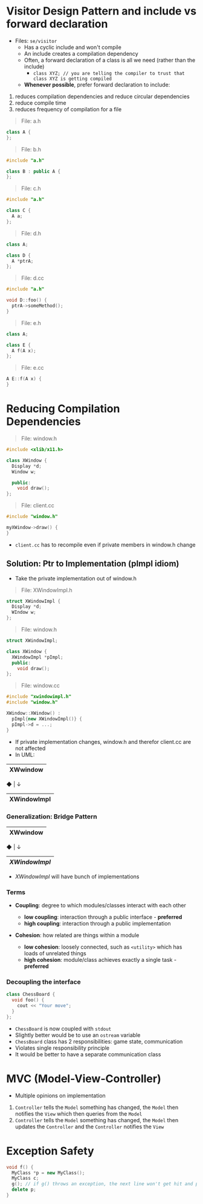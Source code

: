 # Visitor Design Pattern and include vs forward declaration

* Files: `se/visitor`
  * Has a cyclic include and won't compile
  * An include creates a compilation dependency
  * Often, a forward declaration of a class is all we need (rather than the include)
    * `class XYZ; // you are telling the compiler to trust that class XYZ is getting compiled`
  * **Whenever possible**, prefer forward declaration to include:

1. reduces compilation dependencies and reduce circular dependencies
2. reduce compile time
3. reduces frequency of compilation for a file

> File: a.h

```cpp
class A {
};
```

> File: b.h

```cpp
#include "a.h"

class B : public A {
};
```

> File: c.h

```cpp
#include "a.h"

class C {
  A a;
};
```

> File: d.h

```cpp
class A;

class D {
  A *ptrA;
};
```

> File: d.cc

```cpp
#include "a.h"

void D::foo() {
  ptrA->someMethod();
}
```

> File: e.h

```cpp
class A;

class E {
  A f(A x);
};
```

> File: e.cc

```cpp
A E::f(A x) {
}
```

# Reducing Compilation Dependencies

> File: window.h

```cpp
#include <xlib/x11.h>

class XWindow {
  Display *d;
  Window w;

  public:
    void draw();
};
```

> File: client.cc

```cpp
#include "window.h"

myXWindow->draw() {
}
```

* `client.cc` has to recompile even if private members in window.h change

## Solution: Ptr to Implementation (pImpl idiom)

* Take the private implementation out of window.h

> File: XWindowImpl.h

```cpp
struct XWindowImpl {
  Display *d;
  WIndow w;
};
```

> File: window.h

```cpp
struct XWindowImpl;

class XWindow {
  XWindowImpl *pImpl;
  public:
    void draw();
};
```

> File: window.cc

```cpp
#include "xwindowimpl.h"
#include "window.h"

XWindow::XWindow() :
  pImpl{new XWindowImpl()} {
  pImpl->d = ...;
}
```

* If private implementation changes, window.h and therefor client.cc are not affected
* In UML:

| XWwindow |
| - |

◆
|
↓

| XWindowImpl |
| - |

### Generalization: Bridge Pattern


| XWwindow |
| - |

◆
|
↓

| *XWindowImpl* |
| - |

* *XWindowImpl* will have bunch of implementations

### Terms

* **Coupling**: degree to which modules/classes interact with each other
  * **low coupling**: interaction through a public interface - **preferred**
  * **high coupling**: interaction through a public implementation

* **Cohesion**: how related are things within a module
  * **low cohesion**: loosely connected, such as `<utility>` which has loads of unrelated things
  * **high cohesion**: module/class achieves exactly a single task - **preferred**

### Decoupling the interface

```cpp
class ChessBoard {
  void foo() {
    cout << "Your move";
  }
};
```

* `ChessBoard` is now coupled with `stdout`
* Slightly better would be to use an `ostream` variable
* `ChessBoard` class has 2 responsibilities: game state, communication
* Violates single responsibility principle
* It would be better to have a separate communication class

# MVC (Model-View-Controller)

* Multiple opinions on implementation
1. `Controller` tells the `Model` something has changed, the `Model` then notifies the `View` which then queries from the `Model`
2. `Controller` tells the `Model` something has changed, the `Model` then updates the `Controller` and the `Controller` notifies the `View`

# Exception Safety

```cpp
void f() {
  MyClass *p = new MyClass();
  MyClass c;
  g(); // if g() throws an exception, the next line won't get hit and p will leak
  delete p;
}
```
